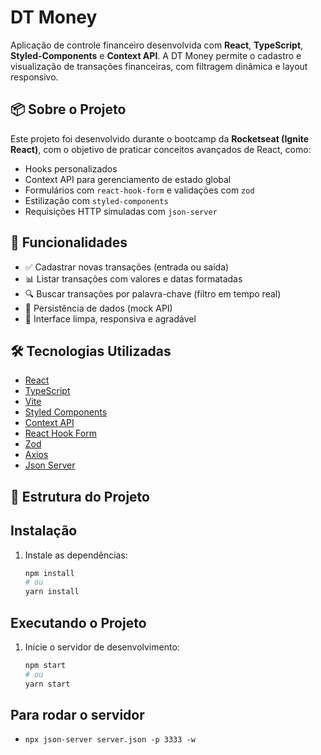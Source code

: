 # DT Money

Aplicação de controle financeiro desenvolvida com **React**, **TypeScript**, **Styled-Components** e **Context API**. A DT Money permite o cadastro e visualização de transações financeiras, com filtragem dinâmica e layout responsivo.

## 📦 Sobre o Projeto

Este projeto foi desenvolvido durante o bootcamp da **Rocketseat (Ignite React)**, com o objetivo de praticar conceitos avançados de React, como:

- Hooks personalizados
- Context API para gerenciamento de estado global
- Formulários com `react-hook-form` e validações com `zod`
- Estilização com `styled-components`
- Requisições HTTP simuladas com `json-server`

## 🚀 Funcionalidades

- ✅ Cadastrar novas transações (entrada ou saída)
- 📊 Listar transações com valores e datas formatadas
- 🔍 Buscar transações por palavra-chave (filtro em tempo real)
- 🧠 Persistência de dados (mock API)
- 🌙 Interface limpa, responsiva e agradável

## 🛠️ Tecnologias Utilizadas

- [React](https://reactjs.org/)
- [TypeScript](https://www.typescriptlang.org/)
- [Vite](https://vitejs.dev/)
- [Styled Components](https://styled-components.com/)
- [Context API](https://reactjs.org/docs/context.html)
- [React Hook Form](https://react-hook-form.com/)
- [Zod](https://zod.dev/)
- [Axios](https://axios-http.com/)
- [Json Server](https://github.com/typicode/json-server)

## 📁 Estrutura do Projeto



## Instalação

1. Instale as dependências:

   ```bash
   npm install
   # ou
   yarn install
   ```

## Executando o Projeto

1. Inicie o servidor de desenvolvimento:

   ```bash
   npm start
   # ou
   yarn start
   ```

## Para rodar o servidor

- `npx json-server server.json -p 3333 -w`
